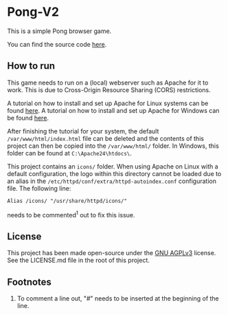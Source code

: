 
# Pong-V2

This is a simple Pong browser game.

You can find the source code [here](https://github.com/matthias020/pong-v2/ "GitHub").  

## How to run

This game needs to run on a (local) webserver such as Apache for it to work. This is due to Cross-Origin Resource Sharing (CORS) restrictions.

A tutorial on how to install and set up Apache for Linux systems can be found [here](https://www.makeuseof.com/tag/set-apache-web-server-3-easy-steps "makeuseof.com").
A tutorial on how to install and set up Apache for Windows can be found [here](https://www.theserverside.com/blog/Coffee-Talk-Java-News-Stories-and-Opinions/Install-Apache-Web-Server-24-Windows-10-ServerRoot-Error "theserverside.com").

After finishing the tutorial for your system, the default `/var/www/html/index.html` file can be deleted and the contents of this project can then be copied into the `/var/www/html/` folder. In Windows, this folder can be found at `C:\Apache24\htdocs\`.

This project contains an `icons/` folder. When using Apache on Linux with a default configuration, the logo within this directory cannot be loaded due to an alias in the `/etc/httpd/conf/extra/httpd-autoindex.conf` configuration file. The following line:

```
Alias /icons/ "/usr/share/httpd/icons/"
```

needs to be commented<sup>1</sup> out to fix this issue.  

## License

This project has been made open-source under the [GNU AGPLv3](https://www.gnu.org/licenses/agpl-3.0.html "gnu.org") license. See the LICENSE.md file in the root of this project.  

## Footnotes

1. To comment a line out, "#" needs to be inserted at the beginning of the line.

